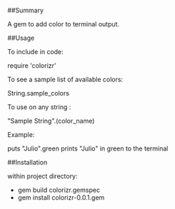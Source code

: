 ##Summary

A gem to add color to terminal output.

##Usage

To include in code:

require 'colorizr'

To see a sample list of available colors:

String.sample_colors

To use on any string :

"Sample String".(color_name)

Example:

puts "Julio".green
prints "Julio" in green to the terminal

##Installation

within project directory:
* gem build colorizr.gemspec
* gem install colorizr-0.0.1.gem